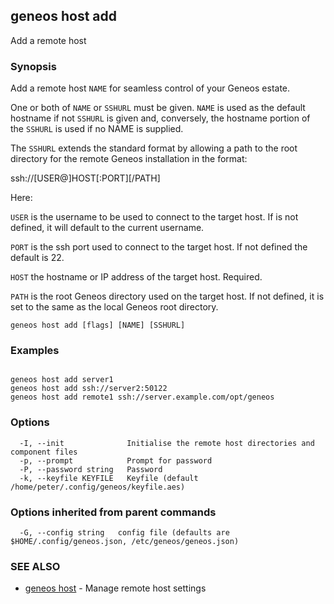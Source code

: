 ## geneos host add

Add a remote host

### Synopsis


Add a remote host `NAME` for seamless control of your Geneos estate.

One or both of `NAME` or `SSHURL` must be given. `NAME` is used as
the default hostname if not `SSHURL` is given and, conversely, the
hostname portion of the `SSHURL` is used if no NAME is supplied.

The `SSHURL` extends the standard format by allowing a path to the
root directory for the remote Geneos installation in the format:

  ssh://[USER@]HOST[:PORT][/PATH]

Here:

`USER` is the username to be used to connect to the target host. If
is not defined, it will default to the current username.

`PORT` is the ssh port used to connect to the target host. If not
defined the default is 22.

`HOST` the hostname or IP address of the target host. Required.
  
`PATH` is the root Geneos directory used on the target host. If not
defined, it is set to the same as the local Geneos root directory.


```
geneos host add [flags] [NAME] [SSHURL]
```

### Examples

```

geneos host add server1
geneos host add ssh://server2:50122
geneos host add remote1 ssh://server.example.com/opt/geneos

```

### Options

```
  -I, --init              Initialise the remote host directories and component files
  -p, --prompt            Prompt for password
  -P, --password string   Password
  -k, --keyfile KEYFILE   Keyfile (default /home/peter/.config/geneos/keyfile.aes)
```

### Options inherited from parent commands

```
  -G, --config string   config file (defaults are $HOME/.config/geneos.json, /etc/geneos/geneos.json)
```

### SEE ALSO

* [geneos host](geneos_host.md)	 - Manage remote host settings

